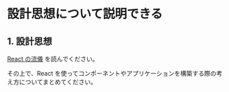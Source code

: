 # 設計思想について説明できる

## 1. 設計思想

[React の流儀](https://ja.react.dev/learn/thinking-in-react) を読んでください。

その上で、React を使ってコンポーネントやアプリケーションを構築する際の考え方についてまとめてください。
